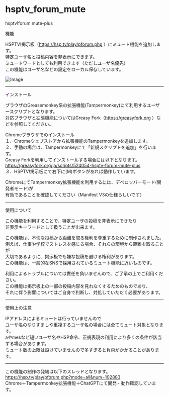 # hsptv_forum_mute
hsptv!forum mute-plus  

機能  

HSPTV!掲示板（https://hsp.tv/play/pforum.php ）にミュート機能を追加します。  
特定ユーザ名と投稿内容を非表示にできます。  
ミュートワードとしても利用できます（ただしユーザ名優先）  
この機能はユーザ名などの設定をローカル保存しています。  

![Image](https://github.com/user-attachments/assets/7be80815-0e06-4467-a08d-199f7a0b5859)

-----  
インストール  

ブラウザのGreasemonkey系の拡張機能(Tampermonkey)にて利用するユーザースクリプトとなります。  
対応ブラウザと拡張機能についてはGreasy Fork（https://greasyfork.org ）などを参照してください。  

Chromeブラウザでのインストール  
１．Chromeウェブストアから拡張機能のTampermonkeyを追加します。  
２．手動の場合は、Tampermonkeyにて「新規スクリプトを追加」を行います。  
Greasy Forkを利用してインストールする場合には以下となります。  
https://greasyfork.org/ja/scripts/524054-hsptv-forum-mute-plus  
３．HSPTV!掲示板にて右下に(M)ボタンがあれば動作しています。  

ChromeにてTampermonkey拡張機能を利用するには、デベロッパーモード(開発者モード)が  
有効であることを確認してください（Manifest V3の仕様らしいです）  

-----  
使用について  

この機能を利用することで、特定ユーザの投稿を非表示にできたり  
非表示キーワードとして扱うことが出来ます。  

この機能は、不快な投稿から距離を取る権利を尊重するために制作されました。  
例えば、仕事や学校でストレスを感じる場合、それらの環境から距離を取ることが  
大切であるように、掲示板でも嫌な投稿を避ける権利があります。  
この機能は、一般的なSNSで採用されているミュート機能に近いものです。  

利用によるトラブルについては責任を負いませんので、ご了承の上でご利用ください。  
この機能は掲示板上の一部の投稿内容を見れなくするためのものであり、  
それに伴う影響についてはご自身で判断し、対処していただく必要があります。

-----  
使用上の注意  

IPアドレスによるミュートは行っていませんので  
ユーザ名のなりすましや重複するユーザ名の場合には全てミュート対象となります。  
aやmesなど短いユーザ名やHSP命令、正規表現の利用により多くの条件が該当する場合があります。  
ミュート数の上限は設けていませんので多すぎると負荷がかかることがあります。  

-----  
この機能の制作の発端は以下のスレッドとなります。  
https://hsp.tv/play/pforum.php?mode=all&num=102883  
Chrome＋Tampermonkey拡張機能＋ChatGPTにて開発・動作確認しています。
